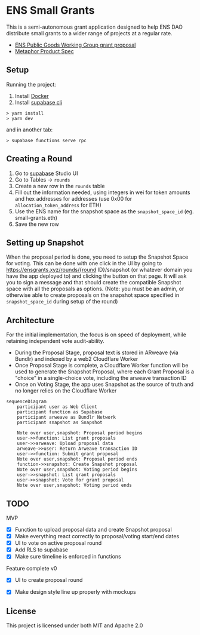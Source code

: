 # ENS Small Grants
This is a semi-autonomous grant application designed to help ENS DAO distribute small grants to a wider range of projects at a regular rate.

- [ENS Public Goods Working Group grant proposal](https://discuss.ens.domains/t/pg-wg-proposal-ens-small-grants/12843)
- [Metaphor Product Spec](https://metaphorxyz.notion.site/ENS-Small-Grants-3d75af5ba7a64954b81eed23191fbfd4)

## Setup

Running the project:

1. Install [Docker](https://www.docker.com/products/docker-desktop/)
2. Install [supabase cli](https://github.com/supabase/cli#install-the-cli)
```
> yarn install
> yarn dev
```

and in another tab:

```
> supabase functions serve rpc
```

## Creating a Round

1. Go to [supabase](https://supabase.com) Studio UI
2. Go to Tables -> `rounds`
3. Create a new row in the `rounds` table
4. Fill out the information needed, using integers in wei for token amounts and hex addresses for addresses (use 0x00 for `allocation_token_address` for ETH)
5. Use the ENS name for the snapshot space as the `snapshot_space_id` (eg. small-grants.eth)
6. Save the new row

## Setting up Snapshot

When the proposal period is done, you need to setup the Snapshot Space for voting. This can be done with one click in the UI by going to https://ensgrants.xyz/rounds/{round ID}/snapshot (or whatever domain you have the app deployed to) and clicking the button on that page. It will ask you to sign a message and that should create the compatible Snapshot space with all the proposals as options. (Note: you must be an admin, or otherwise able to create proposals on the snapshot space specified in `snapshot_space_id` during setup of the round)

## Architecture
For the initial implementation, the focus is on speed of deployment, while retaining independent vote audit-ability.

- During the Proposal Stage, proposal text is stored in ARweave (via Bundlr) and indexed by a web2 Cloudflare Worker
- Once Proposal Stage is complete, a Cloudflare Worker function will be used to generate the Snapshot Proposal, where each Grant Proposal is a "choice" in a single-choice vote, including the arweave transaction ID
- Once on Voting Stage, the app uses Snapshot as the source of truth and no longer relies on the Cloudflare Worker

```mermaid
sequenceDiagram
    participant user as Web Client
    participant function as Supabase
    participant arweave as Bundlr Network
    participant snapshot as Snapshot

    Note over user,snapshot: Proposal period begins
    user->>function: List grant proposals
    user->>arweave: Upload proposal data
    arweave->>user: Return Arweave transaction ID
    user->>function: Submit grant proposal
    Note over user,snapshot: Proposal period ends
    function->>snapshot: Create Snapshot proposal
    Note over user,snapshot: Voting period begins
    user->>snapshot: List grant proposals
    user->>snapshot: Vote for grant proposal
    Note over user,snapshot: Voting period ends
```

## TODO

MVP
- [x] Function to upload proposal data and create Snapshot proposal
- [x] Make everything react correctly to proposal/voting start/end dates
- [x] UI to vote on active proposal round
- [x] Add RLS to supabase
- [x] Make sure timeline is enforced in functions

Feature complete v0
- [x] UI to create proposal round
- [x] Make design style line up properly with mockups


## License
This project is licensed under both MIT and Apache 2.0
